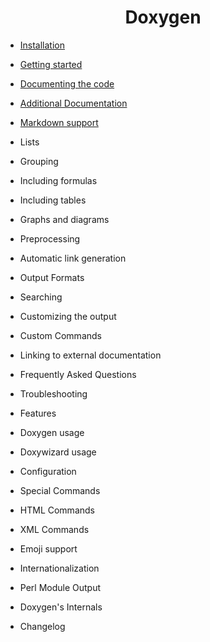 <h1><div align="center">Doxygen</div></h1>

- [Installation](https://github.com/shyama7004/OpenCV-Personal-Documentation-MacOS-/blob/main/readme.md/Installation.md)

- [Getting started](https://github.com/shyama7004/OpenCV-Personal-Documentation-MacOS-/blob/main/readme.md/Doxygen.md/Getting%20started.md)

- [Documenting the code](https://github.com/shyama7004/OpenCV-Personal-Documentation-MacOS-/blob/main/readme.md/Doxygen.md/%20Documenting%20the%20code.md)

- [Additional Documentation](https://github.com/shyama7004/OpenCV-Personal-Documentation/blob/main/readme.md/Additional%20Documentation.md)

- [Markdown support](https://github.com/shyama7004/OpenCV-Personal-Documentation/blob/main/readme.md/Doxygen.md/Markdown%20support.md)
- Lists
- Grouping
- Including formulas
- Including tables
- Graphs and diagrams
- Preprocessing
- Automatic link generation
- Output Formats
- Searching
- Customizing the output
- Custom Commands
- Linking to external documentation
- Frequently Asked Questions
- Troubleshooting
- Features
- Doxygen usage
- Doxywizard usage
- Configuration
- Special Commands
- HTML Commands
- XML Commands
- Emoji support
- Internationalization
- Perl Module Output
- Doxygen's Internals
- Changelog
